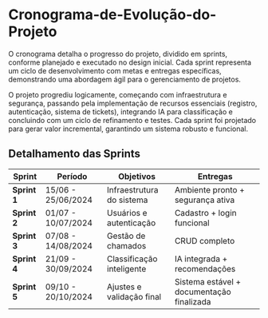# Cronograma-de-Evolução-do-Projeto
O cronograma detalha o progresso do projeto, dividido em sprints, conforme planejado e executado no design inicial. Cada sprint representa um ciclo de desenvolvimento com metas e entregas específicas, demonstrando uma abordagem ágil para o gerenciamento de projetos.

O projeto progrediu logicamente, começando com infraestrutura e segurança, passando pela implementação de recursos essenciais (registro, autenticação, sistema de tickets), integrando IA para classificação e concluindo com um ciclo de refinamento e testes. Cada sprint foi projetado para gerar valor incremental, garantindo um sistema robusto e funcional.

## Detalhamento das Sprints

| Sprint | Período | Objetivos | Entregas |
| --- | --- | --- | --- |
| **Sprint 1** | 15/06 - 25/06/2024 | Infraestrutura do sistema | Ambiente pronto + segurança ativa |
| **Sprint 2** | 01/07 - 10/07/2024 | Usuários e autenticação | Cadastro + login funcional |
| **Sprint 3** | 07/08 - 14/08/2024 | Gestão de chamados | CRUD completo |
| **Sprint 4** | 21/09 - 30/09/2024 | Classificação inteligente | IA integrada + recomendações |
| **Sprint 5** | 09/10 - 20/10/2024 | Ajustes e validação final | Sistema estável + documentação finalizada |
